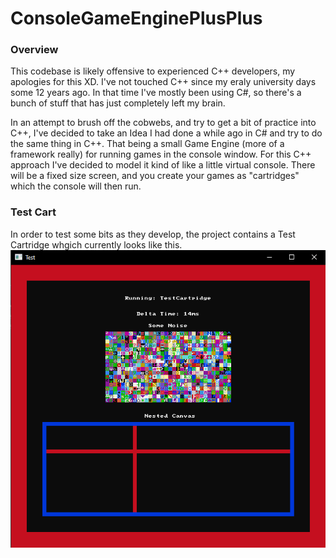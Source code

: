 # ConsoleGameEnginePlusPlus

### Overview
This codebase is likely offensive to experienced C++ developers, my apologies for this XD.
I've not touched C++ since my eraly university days some 12 years ago. In that time I've mostly been using C#, so there's a bunch of stuff that has just completely left my brain.

In an attempt to brush off the cobwebs, and try to get a bit of practice into C++, I've decided to take an Idea I had done a while ago in C# and try to do the same thing in C++. That being a small Game Engine (more of a framework really) for running games in the console window. For this C++ approach I've decided to model it kind of like a little virtual console. There will be a fixed size screen, and you create your games as "cartridges" which the console will then run.

### Test Cart
In order to test some bits as they develop, the project contains a Test Cartridge whgich currently looks like this.
![Test Cart work in progress](images/TestCart.png)

